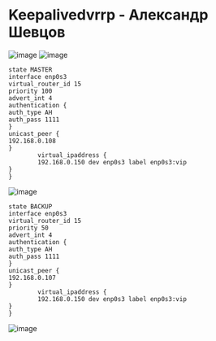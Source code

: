 # Keepalivedvrrp - Александр Шевцов
![image](https://user-images.githubusercontent.com/25949605/234556082-6876731c-8e65-4434-aff5-df3798a307f9.png)
![image](https://user-images.githubusercontent.com/25949605/234641194-744214cd-4bb8-409d-a1d0-6066feed905c.png)

```vrrp_instance test_ip {
state MASTER
interface enp0s3
virtual_router_id 15
priority 100
advert_int 4
authentication {
auth_type AH
auth_pass 1111
}
unicast_peer {
192.168.0.108
}
        virtual_ipaddress {
        192.168.0.150 dev enp0s3 label enp0s3:vip
}
}
```
![image](https://user-images.githubusercontent.com/25949605/234643464-08876654-94fd-4b29-893a-ed58a6e60477.png)
```vrrp_instance test_ip {
state BACKUP
interface enp0s3
virtual_router_id 15
priority 50
advert_int 4
authentication {
auth_type AH
auth_pass 1111
}
unicast_peer {
192.168.0.107
}
        virtual_ipaddress {
        192.168.0.150 dev enp0s3 label enp0s3:vip
}
}
```
![image](https://user-images.githubusercontent.com/25949605/234643195-4fe4162b-5c12-4365-88c9-178c6f9177ff.png)

